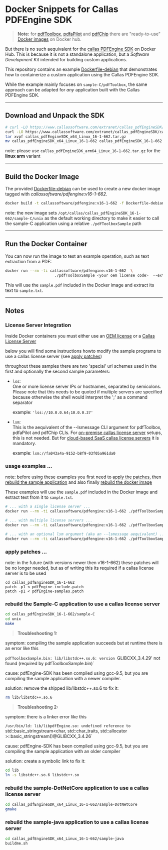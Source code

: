 
# Docker Snippets for Callas PDFEngine SDK

> **Note:** for [pdfToolbox](https://hub.docker.com/r/callassoftware/pdftoolbox-cli), [pdfaPilot](https://hub.docker.com/r/callassoftware/pdfapilot-cli) and [pdfChip](https://hub.docker.com/r/callassoftware/pdfchip-cli) there are "ready-to-use" [Docker images](https://hub.docker.com/u/callassoftware) on Docker hub. 

But there is no such aequivalent for the [callas PDFEngine SDK](https://help.callassoftware.com/m/pdftoolbox/c/233994) on Docker Hub. This is because it is not a standalone application, but a *Software Development Kit* intended for building custom applications.

This repository contains an example [Dockerfile-debian](Dockerfile-debian) that demonstrates how to containerize a custom application using the Callas PDFEngine SDK.

While the example mainly focuses on `sample-C/pdfToolbox`, the same approach can be adapted for *any* application built with the Callas PDFEngine SDK.

---

## Download and Unpack the SDK

```bash
# curl -LO https://www.callassoftware.com/extranet/callas_pdfEngineSDK/callas_pdfEngineSDK_arm64_Linux_16-1-662.tar.gz
curl -LO https://www.callassoftware.com/extranet/callas_pdfEngineSDK/callas_pdfEngineSDK_x64_Linux_16-1-662.tar.gz
tar xvpf callas_pdfEngineSDK_x64_Linux_16-1-662.tar.gz
mv callas_pdfEngineSDK_x64_Linux_16-1-662 callas_pdfEngineSDK_16-1-662
```
note: please use `callas_pdfEngineSDK_arm64_Linux_16-1-662.tar.gz` for the **linux arm** variant

---

## Build the Docker Image

The provided [Dockerfile-debian](Dockerfile-debian) can be used to create a new docker image tagged with *callassoftware/pdfengine:v16-1-662*.

```bash
docker build -t callassoftware/pdfengine:v16-1-662 -f Dockerfile-debian .
```
note: the new image sets `/opt/callas/callas_pdfEngineSDK_16-1-662/sample-C/unix` as the default working directory to make it easier to call the sample-C application using a relative `./pdfToolboxSample` path

---

## Run the Docker Container

You can now run the image to test an example operation, such as text extraction from a PDF:

```bash
docker run --rm -ti callassoftware/pdfengine:v16-1-662  \
                      ./pdfToolboxSample <your oem license code>  --extracttext sample.pdf sample.txt
```
This will use the `sample.pdf` included in the Docker image and extract its text to `sample.txt`.

---

## Notes

### License Server Integration

Inside Docker containers you must either use an [OEM license](https://oem.callassoftware.com/contact) or a [Callas License Server](https://help.callassoftware.com/m/licenseserver/l/1601616-using-the-license-server)

below you will find some instructions howto modify the sample programs to use a callas license server (see [apply patches](#apply-patches))

throughout these samples there are two 'special' url schemes used in the first and optionally the second sample parameters:

- `lss`:  
  One or more license server IPs or hostnames, separated by semicolons. Please note that this needs to be quoted if multiple servers are specified because otherwise the shell would interpret the ';' as a command separator

	example: `'lss://10.0.0.64;10.0.0.37'`

- `lsm`:  
  This is the aequivalent of the --lsmessage CLI argument for pdfToolbox, pdfaPilot and pdfChip CLIs. For [on-premise callas license server](https://help.callassoftware.com/c/257112) setups, this is not needed. But for [cloud-based SaaS callas license servers](https://help.callassoftware.com/m/licenseserver/l/1601616-using-the-license-server) it is mandatory.

	example: `lsm://fa043a4a-9152-b8f9-03f05a961da0`


### usage examples ...

note: before using these examples you first need to [apply the patches](#apply-patches), then [rebuild the sample application](#rebuild-the-sample-c-application-to-use-a-callas-license-server) and also finally [rebuild the docker image](#build-the-docker-image)

These examples will use the `sample.pdf` included in the Docker image and extract text from it to `sample.txt`.
```bash
# ... with a single license server ...
docker run --rm -ti callassoftware/pdfengine:v16-1-662 ./pdfToolboxSample lss://10.0.0.64 --extracttext sample.pdf sample.txt

# ... with multiple license servers ...
docker run --rm -ti callassoftware/pdfengine:v16-1-662 ./pdfToolboxSample 'lss://10.0.0.64;10.0.0.73' --extracttext sample.pdf sample.txt

# ... with an optional lsm argument (aka an --lsmessage aequivalent) ...
docker run --rm -ti callassoftware/pdfengine:v16-1-662 ./pdfToolboxSample lss://10.0.0.64 lsm://91cba468-7192-41e0-ad70-8510c0a5b1 --extracttext sample.pdf sample.txt
```

### apply patches ...

note: in the future (with versions newer then v16-1-662) these patches will be no longer needed, but as of writing this its required if a callas license server is to be used
```
cd callas_pdfEngineSDK_16-1-662
patch -p1 < pdfEngine-include.patch
patch -p1 < pdfEngine-samples.patch
```

### rebuild the Sample-C application to use a callas license server

```bash
cd callas_pdfEngineSDK_16-1-662/sample-C
cd unix
make
```

> **Troubleshooting 1:**

symptom: compiling the sample application succeeds but at runtime there is an error like this

`pdfToolboxSample.bin: lib/libstdc++.so.6: version `GLIBCXX_3.4.29' not found (required by pdfToolboxSample.bin)`

cause: pdfEngine-SDK has been compiled using gcc-9.5, but you are compiling the sample application with a newer compiler.

solution: remove the shipped lib/libstdc++.so.6 to fix it:

```bash
rm lib/libstdc++.so.6
```

> **Troubleshooting 2:**

symptom: there is a linker error like this

`/usr/bin/ld: lib/libpdfEngine.so: undefined reference to `std::basic_stringstream<char, std::char_traits<char>, std::allocator<char> >::basic_stringstream()@GLIBCXX_3.4.26`

cause: pdfEngine-SDK has been compiled using gcc-9.5, but you are compiling the sample application with an older compiler

solution: create a symbolic link to fix it:
```bash
cd lib
ln -s libstdc++.so.6 libstdc++.so
```

### rebuild the sample-DotNetCore application to use a callas license server
```bash
cd callas_pdfEngineSDK_x64_Linux_16-1-662/sample-DotNetCore
gmake
```

### rebuild the sample-java application to use a callas license server
```bash
cd callas_pdfEngineSDK_x64_Linux_16-1-662/sample-java
buildme.sh
```
